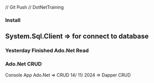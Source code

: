 // Git Push
// DotNetTraining

### Install
## System.Sql.Client => for connect to database

### Yesterday Finished Ado.Net Read
### Ado.Net CRUD

Console App
Ado.Net => CRUD
14/ 11/ 2024 => Dapper CRUD